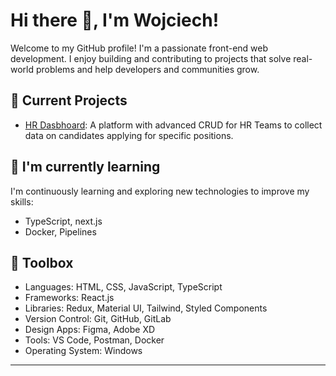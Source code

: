 # Hi there 👋, I'm Wojciech!



Welcome to my GitHub profile! I'm a passionate front-end web development. I enjoy building and contributing to projects that solve real-world problems and help developers and communities grow.

## 🔭 Current Projects

- [HR Dasbhoard](https://github.com/Wojciech-Jezierski/HR-Dashboard): A platform with advanced CRUD for HR Teams to collect data on candidates applying for specific positions.

## 🌱 I'm currently learning

I'm continuously learning and exploring new technologies to improve my skills:

- TypeScript, next.js
- Docker, Pipelines

## 🧰 Toolbox

- Languages: HTML, CSS, JavaScript, TypeScript
- Frameworks: React.js
- Libraries: Redux, Material UI, Tailwind, Styled Components
- Version Control: Git, GitHub, GitLab
- Design Apps: Figma, Adobe XD
- Tools: VS Code, Postman, Docker
- Operating System: Windows

---

